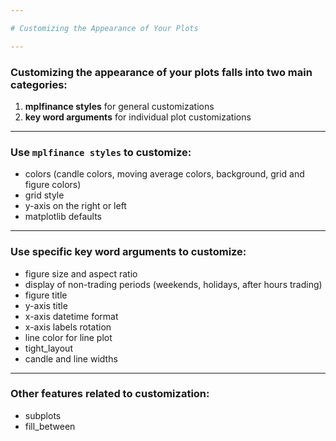 ```yaml
---

# Customizing the Appearance of Your Plots

---
```


### Customizing the appearance of your plots falls into two main categories:
1. **mplfinance styles** for general customizations
2. **key word arguments** for individual plot customizations



---

### Use ` mplfinance styles ` to customize:
- colors  (candle colors, moving average colors, background, grid and figure colors)
- grid style
- y-axis on the right or left
- matplotlib defaults

---

### Use specific key word arguments to customize:
- figure size and aspect ratio
- display of non-trading periods (weekends, holidays, after hours trading)
- figure title
- y-axis title
- x-axis datetime format
- x-axis labels rotation
- line color for line plot
- tight_layout
- candle and line widths

---

### Other features related to customization:
- subplots
- fill_between
